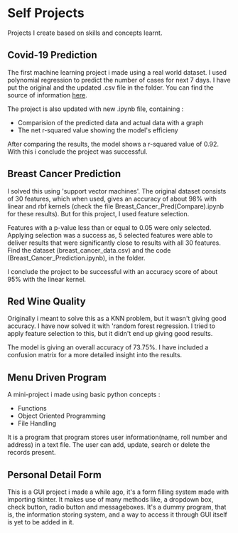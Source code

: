 # Self Projects

Projects I create based on skills and concepts learnt.

## Covid-19 Prediction
The first machine learning project i made using a real world dataset.
I used polynomial regression to predict the number of cases for next 7 days.
I have put the original and the updated .csv file in the folder.
You can find the source of information [here](https://ourworldindata.org/coronavirus-source-data).

The project is also updated with new .ipynb file, containing :
- Comparision of the predicted data and actual data with a graph
- The net r-squared value showing the model's efficieny
<p>After comparing the results, the model shows a r-squared value of 0.92.
With this i conclude the project was successful.

## Breast Cancer Prediction
I solved this using 'support vector machines'. The original dataset consists of 30 features,
which when used, gives an accuracy of about 98% with linear and rbf kernels
(check the file Breast_Cancer_Pred(Compare).ipynb for these results).
But for this project, I used feature selection.
<p>Features with a p-value less than or equal to 0.05 were only selected.
Applying selection was a success as, 5 selected features were able to deliver results that were
significantly close to results with all 30 features.
Find the dataset (breast_cancer_data.csv) and the code (Breast_Cancer_Prediction.ipynb), in the folder.
<p>I conclude the project to be successful with an accuracy score of about 95% with the linear kernel.

## Red Wine Quality
Originally i meant to solve this as a KNN problem, but it wasn't giving good accuracy.
I have now solved it with 'random forest regression.
I tried to apply feature selection to this, but it didn't end up giving good results.
<p>The model is giving an overall accuracy of 73.75%.
I have included a confusion matrix for a more detailed insight into the results.

## Menu Driven Program
A mini-project i made using basic python concepts :
- Functions
- Object Oriented Programming
- File Handling
<p>It is a program that program stores user information(name, roll number and address) in a text file.
The user can add, update, search or delete the records present.
  
## Personal Detail Form
This is a GUI project i made a while ago, it's a form filling system made with importing tkinter.
It makes use of many methods like, a dropdown box, check button, radio button and messageboxes.
It's a dummy program, that is, the information storing system,
and a way to access it through GUI itself is yet to be added in it.
